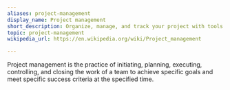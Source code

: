 ```yaml
---
aliases: project-management
display_name: Project management
short_description: Organize, manage, and track your project with tools that build on top of issues and pull requests.
topic: project-management
wikipedia_url: https://en.wikipedia.org/wiki/Project_management

---
```

Project management is the practice of initiating, planning, executing, controlling, and closing the work of a team to achieve specific goals and meet specific success criteria at the specified time.
